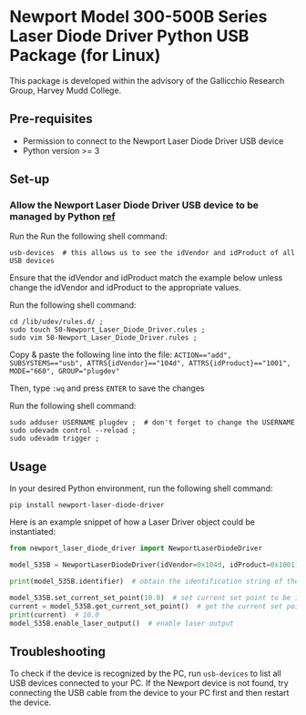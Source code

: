 # Newport Model 300-500B Series Laser Diode Driver Python USB Package (for Linux)

This package is developed within the advisory of the Gallicchio Research Group, Harvey Mudd College.

## Pre-requisites

- Permission to connect to the Newport Laser Diode Driver USB device
- Python version >= 3


## Set-up

### Allow the Newport Laser Diode Driver USB device to be managed by Python [ref](https://stackoverflow.com/questions/31992058/how-can-i-comunicate-with-this-device-using-pyusb/31994168#31994168)

Run the Run the following shell command:

```shell
usb-devices  # this allows us to see the idVendor and idProduct of all USB devices 
```

Ensure that the idVendor and idProduct match the example below unless change the idVendor and idProduct to the appropriate values.


Run the following shell command:

```shell
cd /lib/udev/rules.d/ ;
sudo touch 50-Newport_Laser_Diode_Driver.rules ;
sudo vim 50-Newport_Laser_Diode_Driver.rules ;
```

Copy & paste the following line into the file: `ACTION=="add", SUBSYSTEMS=="usb", ATTRS{idVendor}=="104d", ATTRS{idProduct}=="1001", MODE="660", GROUP="plugdev"`

Then, type `:wq` and press `ENTER` to save the changes

Run the following shell command:

```shell
sudo adduser USERNAME plugdev ;  # don't forget to change the USERNAME
sudo udevadm control --reload ;
sudo udevadm trigger ;
```

## Usage

In your desired Python environment, run the following shell command:

```shell
pip install newport-laser-diode-driver
```

Here is an example snippet of how a Laser Driver object could be instantiated:

```python
from newport_laser_diode_driver import NewportLaserDiodeDriver

model_535B = NewportLaserDiodeDriver(idVendor=0x104d, idProduct=0x1001)

print(model_535B.identifier)  # obtain the identification string of the device

model_535B.set_current_set_point(10.0)  # set current set point to be 10.0 mA
current = model_535B.get_current_set_point()  # get the current set point
print(current)  # 10.0
model_535B.enable_laser_output()  # enable laser output
```

## Troubleshooting

To check if the device is recognized by the PC, run `usb-devices` to list all USB devices connected to your PC. If the Newport device 
is not found, try connecting the USB cable from the device to your PC first and then restart the device.
